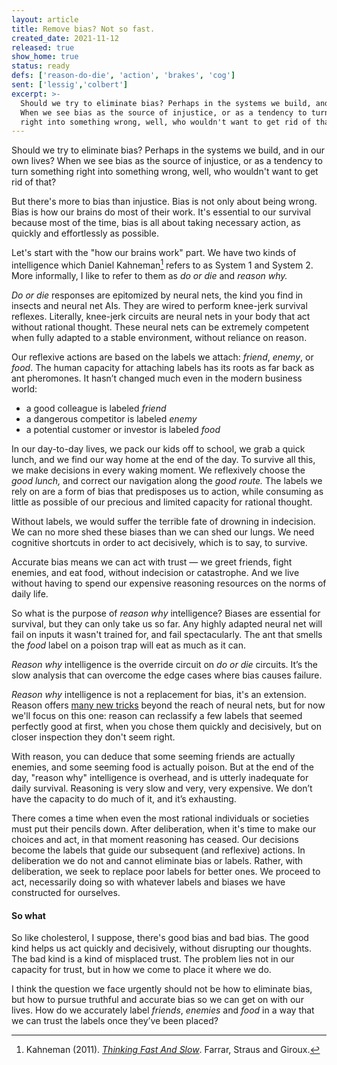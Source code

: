 ```yaml
---
layout: article
title: Remove bias? Not so fast.
created_date: 2021-11-12
released: true
show_home: true
status: ready
defs: ['reason-do-die', 'action', 'brakes', 'cog']
sent: ['lessig','colbert']
excerpt: >-
  Should we try to eliminate bias? Perhaps in the systems we build, and in our own lives?
  When we see bias as the source of injustice, or as a tendency to turn something
  right into something wrong, well, who wouldn't want to get rid of that?
---
```


Should we try to eliminate bias? Perhaps in the systems we build, and in our own lives?
When we see bias as the source of injustice, or as a tendency to turn something
right into something wrong, well, who wouldn't want to get rid of that?

But there's more to bias than injustice. Bias is not only about being wrong.
Bias is how our brains do most of their work. It's essential to our survival
because most of the time, bias is all about taking necessary action,
as quickly and effortlessly as possible.

Let's start with the "how our brains work" part. We have two kinds of
intelligence which Daniel Kahneman[^1] refers to as System 1 and
System 2. More informally, I like to refer to them as *do or die* and
*reason why.*

[^1]: Kahneman (2011). [*Thinking Fast And Slow*](https://www.amazon.com/dp/0374533555/). Farrar, Straus and Giroux.

*Do or die* responses are epitomized by neural nets, the kind you find
in insects and neural net AIs. They are wired to perform knee-jerk survival reflexes.
Literally, knee-jerk circuits are neural nets in your body that act without rational thought.
These neural nets can be extremely competent when fully adapted to a stable environment,
without reliance on reason.

Our reflexive actions are based on the labels we attach: *friend*, *enemy*, or *food*.
The human capacity for attaching labels has its roots as far back as ant pheromones.
It hasn’t changed much even in the modern business world:

<ul class="nodotli mb-4">
  <li>a good colleague is labeled <i>friend</i></li>
  <li>a dangerous competitor is labeled <i>enemy</i></li>
  <li>a potential customer or investor is labeled <i>food</i></li>
</ul>

In our day-to-day lives, we pack our kids off to school, we grab a quick
lunch, and we find our way home at the end of the day. To survive all this,
we make decisions in every waking moment. We reflexively choose the *good lunch,*
and correct our navigation along the *good route.* The labels we rely on are a
form of bias that predisposes us to action, while consuming as little as possible
of our precious and limited capacity for rational thought.

Without labels, we would suffer the terrible fate of drowning in indecision.
We can no more shed these biases than we can shed our lungs.
We need cognitive shortcuts in order to act decisively, which is to say, to survive.

Accurate bias means we can act with trust &mdash; we greet friends,
fight enemies, and eat food, without indecision or catastrophe.
And we live without having to spend our expensive reasoning
resources on the norms of daily life.

So what is the purpose of *reason why* intelligence?  Biases are
essential for survival, but they can only take us so far. Any highly
adapted neural net will fail on inputs it wasn't trained for, and fail
spectacularly.  The ant that smells the *food* label on a poison trap
will eat as much as it can.

*Reason why* intelligence is the override circuit on *do or die*
circuits. It’s the slow analysis that can overcome the edge cases
where bias causes failure. 

*Reason why* intelligence is not a replacement for bias, it's an
extension. Reason offers [many new tricks](../definitions/cog) beyond
the reach of neural nets, but for now we'll focus on this one: reason
can reclassify a few labels that seemed perfectly good at first, when
you chose them quickly and decisively, but on closer inspection they
don't seem right.

With reason, you can deduce that some seeming friends are actually
enemies, and some seeming food is actually poison. But at the end of
the day, "reason why" intelligence is overhead, and is utterly
inadequate for daily survival. Reasoning is very slow and very, very
expensive. We don’t have the capacity to do much of it, and it’s
exhausting.

There comes a time when even the most rational individuals or societies must
put their pencils down. After deliberation, when it's time to make our choices
and act, in that moment reasoning has ceased. Our decisions become the labels
that guide our subsequent (and reflexive) actions. In deliberation we do not
and cannot eliminate bias or labels. Rather, with deliberation, we seek
to replace poor labels for better ones. We proceed to act, necessarily
doing so with whatever labels and biases we have constructed for ourselves.

#### So what

So like cholesterol, I suppose, there's good bias and bad bias.
The good kind helps us act quickly and decisively, without disrupting our thoughts.
The bad kind is a kind of misplaced trust. The problem lies not in our
capacity for trust, but in how we come to place it where we do.

I think the question we face urgently should not be how to eliminate bias,
but how to pursue truthful and accurate bias so we can get on with our lives.
How do we accurately label *friends*, *enemies* and *food* in a way
that we can trust the labels once they’ve been placed?
